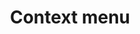 ---
layout: pattern.njk
tags: 
    - mobile_en
    - mobile_components_en
    - page
key: context-menu-mobile_en
title: Context menu
parent: components-mobile_en
image: mobile/overview/contextmenu.webp
keywords: contextmenu, context, menu, dropdown, menu, select
order: 40
---